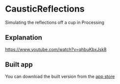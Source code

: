 # CausticReflections
Simulating the reflections off a cup in Processing

## Explanation
https://www.youtube.com/watch?v=qhbuKbxJsk8

## Built app
You can download the built version from the [app store](https://play.google.com/store/apps/details?id=processing.test.reflections)
